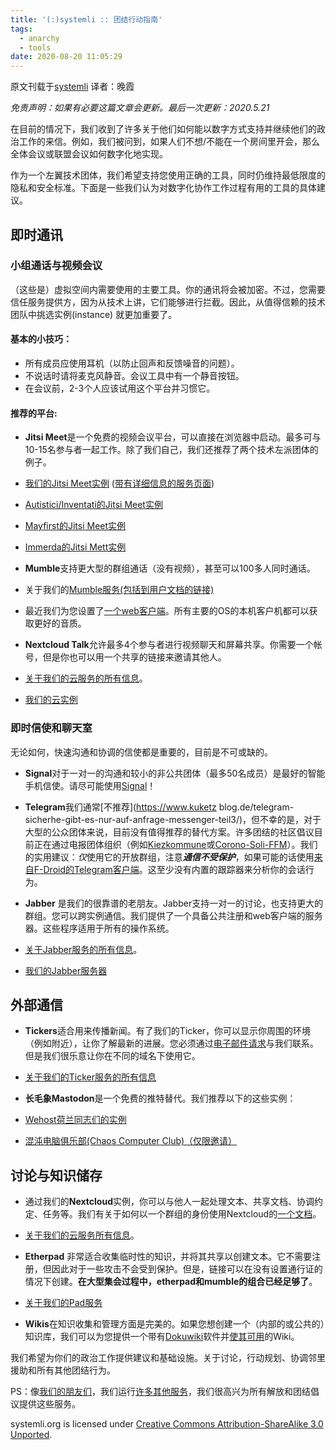 ```yaml
---
title: '(:)systemli :: 团结行动指南'
tags:
  - anarchy
  - tools
date: 2020-08-20 11:05:29
---
```


原文刊载于[systemli](https://www.systemli.org/en/2020/03/15/solidarity-as-infrastructure.html) 译者：晚霞

*免责声明：如果有必要这篇文章会更新。最后一次更新：2020.5.21*

在目前的情况下，我们收到了许多关于他们如何能以数字方式支持并继续他们的政治工作的来信。例如，我们被问到，如果人们不想/不能在一个房间里开会，那么全体会议或联盟会议如何数字化地实现。

作为一个左翼技术团体，我们希望支持您使用正确的工具，同时仍维持最低限度的隐私和安全标准。下面是一些我们认为对数字化协作工作过程有用的工具的具体建议。

## 即时通讯

### 小组通话与视频会议

（这些是）虚拟空间内需要使用的主要工具。你的通讯将会被加密。不过，您需要信任服务提供方，因为从技术上讲，它们能够进行拦截。因此，从值得信赖的技术团队中挑选实例(instance) 就更加重要了。

#### **基本的小技巧**：

*   所有成员应使用耳机（以防止回声和反馈噪音的问题）。
*   不说话时请将麦克风静音。会议工具中有一个静音按钮。
*   在会议前，2-3个人应该试用这个平台并习惯它。

#### **推荐的平台**:

*   **Jitsi Meet**是一个免费的视频会议平台，可以直接在浏览器中启动。最多可与10-15名参与者一起工作。除了我们自己，我们还推荐了两个技术左派团体的例子。
*   [我们的Jitsi Meet实例](https://meet.systemli.org/) ([带有详细信息的服务页面](https://www.systemli.org/en/service/meet.html))
*   [Autistici/Inventati的Jitsi Meet实例](https://vc.autistici.org/)
*   [Mayfirst的Jitsi Meet实例](https://meet.mayfirst.org/)
*   [Immerda的Jitsi Mett实例](https://meet.immerda.ch/)

*   **Mumble**支持更大型的群组通话（没有视频），甚至可以100多人同时通话。
*   关于我们的[Mumble服务(包括到用户文档的链接)](https://www.systemli.org/en/service/mumble.html)
*   最近我们为您设置了[一个web客户端](https://talk.systemli.org/)。所有主要的OS的本机客户机都可以获取更好的音质。

*   **Nextcloud Talk**允许最多4个参与者进行视频聊天和屏幕共享。你需要一个帐号，但是你也可以用一个共享的链接来邀请其他人。
*   [关于我们的云服务的所有信息](https://www.systemli.org/en/service/cloud.html)。
*   [我们的云实例](https://cloud.systemli.org/)

### 即时信使和聊天室

无论如何，快速沟通和协调的信使都是重要的，目前是不可或缺的。

*   **Signal**对于一对一的沟通和较小的非公共团体（最多50名成员）是最好的智能手机信使。请尽可能使用[Signal](https://signal.org/)！

*   **Telegram**我们通常[不推荐](https://www.kuketz blog.de/telegram-sicherhe-gibt-es-nur-auf-anfrage-messenger-teil3/)，但不幸的是，对于大型的公众团体来说，目前没有值得推荐的替代方案。许多团结的社区倡议目前正在通过电报团体组织（例如[Kiezkommune](https://kiezkommune.noblogs.org/)或[Corono-Soli-FFM](https://www.corona-soli-ffm.org/)）。我们的实用建议：*仅*使用它的开放群组，注意***通信不受保护***，如果可能的话使用[来自F-Droid的Telegram客户端](https://f-droid.org/en/packages/org.telegram.messenger/)。这至少没有内置的跟踪器来分析你的会话行为。

*   **Jabber** 是我们的很靠谱的老朋友。Jabber支持一对一的讨论，也支持更大的群组。您可以跨实例通信。我们提供了一个具备公共注册和web客户端的服务器。这些程序适用于所有的操作系统。
*   [关于Jabber服务的所有信息](https://www.systemli.org/en/service/xmpp.html)。
*   [我们的Jabber服务器](https://jabber.systemli.org/)

## 外部通信

*   **Tickers**适合用来传播新闻。有了我们的Ticker，你可以显示你周围的环境（例如附近），让你了解最新的进展。您必须通过[电子邮件请求](mailto:support@systemli.org)与我们联系。但是我们很乐意让你在不同的域名下使用它。
*   [关于我们的Ticker服务的所有信息](https://www.systemli.org/en/service/ticker.html)

*   **长毛象Mastodon**是一个免费的推特替代。我们推荐以下的这些实例：
*   [Wehost荷兰同志们的实例](https://social.weho.st/)
*   [混沌电脑俱乐部(Chaos Computer Club)（仅限邀请）](https://chaos.social/)

## 讨论与知识储存

*   通过我们的**Nextcloud**实例，你可以与他人一起处理文本、共享文档、协调约定、任务等。我们有关于如何以一个群组的身份使用Nextcloud的[一个文档](https://wiki.systemli.org/howto/nextcloud/gruppen)。
*   [关于我们的云服务所有信息](https://www.systemli.org/en/service/cloud.html)。

*   **Etherpad** 非常适合收集临时性的知识，并将其共享以创建文本。它不需要注册，但因此对于一些攻击不会受到保护。但是，链接可以在没有设置通行证的情况下创建。**在大型集会过程中，etherpad和mumble的组合已经足够了**。
*   [关于我们的Pad服务](https://www.systemli.org/en/service/etherpad.html)

*   **Wikis**在知识收集和管理方面是完美的。如果您想创建一个（内部的或公共的）知识库，我们可以为您提供一个带有[Dokuwiki](https://www.dokuwiki.org/dokuwiki)软件并[使其可用](https://www.systemli.org/en/service/hosting.html#wikis)的Wiki。

我们希望为你们的政治工作提供建议和基础设施。关于讨论，行动规划、协调邻里援助和所有其他团结行为。

PS：像[我们的朋友们](https://www.systemli.org/en/friends.html)，我们运行[许多其他服务](https://www.systemli.org/en/service/index.html)，我们很高兴为所有解放和团结倡议提供这些服务。

systemli.org is licensed under [Creative Commons Attribution-ShareAlike 3.0 Unported](https://creativecommons.org/licenses/by-sa/3.0/).